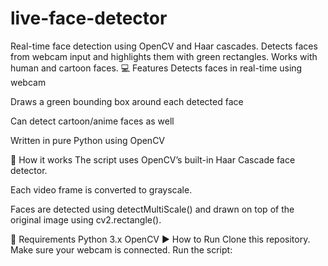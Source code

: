# live-face-detector
Real-time face detection using OpenCV and Haar cascades. Detects faces from webcam input and highlights them with green rectangles. Works with human and cartoon faces.
💻 Features
Detects faces in real-time using webcam

Draws a green bounding box around each detected face

Can detect cartoon/anime faces as well

Written in pure Python using OpenCV

🧠 How it works
The script uses OpenCV’s built-in Haar Cascade face detector.

Each video frame is converted to grayscale.

Faces are detected using detectMultiScale() and drawn on top of the original image using cv2.rectangle().

🚀 Requirements
Python 3.x
OpenCV
▶️ How to Run
Clone this repository.
Make sure your webcam is connected.
Run the script:


